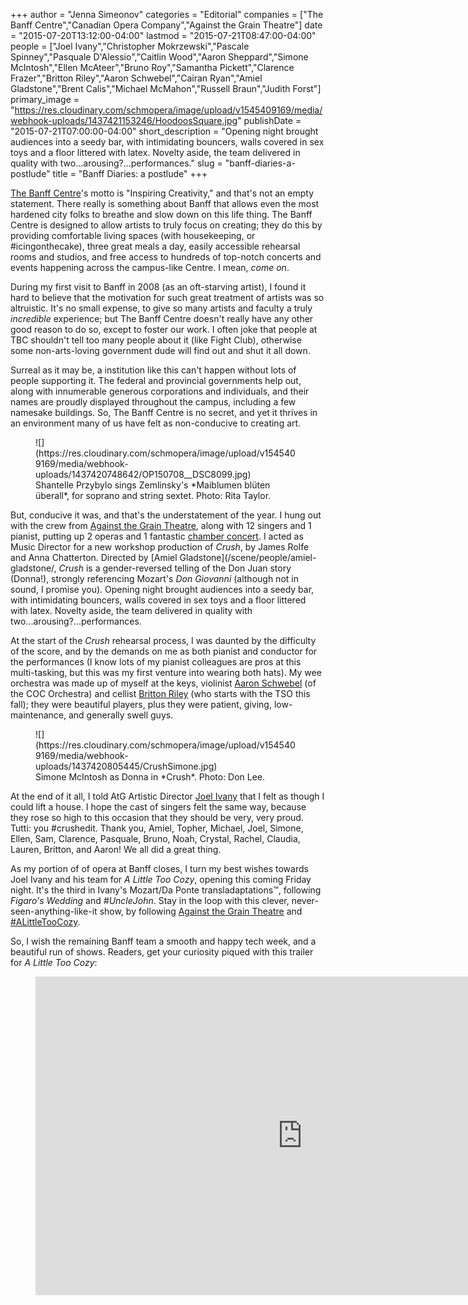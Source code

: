 +++
author = "Jenna Simeonov"
categories = "Editorial"
companies = ["The Banff Centre","Canadian Opera Company","Against the Grain Theatre"]
date = "2015-07-20T13:12:00-04:00"
lastmod = "2015-07-21T08:47:00-04:00"
people = ["Joel Ivany","Christopher Mokrzewski","Pascale Spinney","Pasquale D'Alessio","Caitlin Wood","Aaron Sheppard","Simone McIntosh","Ellen McAteer","Bruno Roy","Samantha Pickett","Clarence Frazer","Britton Riley","Aaron Schwebel","Cairan Ryan","Amiel Gladstone","Brent Calis","Michael McMahon","Russell Braun","Judith Forst"]
primary_image = "https://res.cloudinary.com/schmopera/image/upload/v1545409169/media/webhook-uploads/1437421153246/HoodoosSquare.jpg"
publishDate = "2015-07-21T07:00:00-04:00"
short_description = "Opening night brought audiences into a seedy bar, with intimidating bouncers, walls covered in sex toys and a floor littered with latex. Novelty aside, the team delivered in quality with two...arousing?...performances."
slug = "banff-diaries-a-postlude"
title = "Banff Diaries: a postlude"
+++

[The Banff Centre](/scene/companies/the-banff-centre/)'s motto is "Inspiring Creativity," and that's not an empty statement. There really is something about Banff that allows even the most hardened city folks to breathe and slow down on this life thing. The Banff Centre is designed to allow artists to truly focus on creating; they do this by providing comfortable living spaces (with housekeeping, or #icingonthecake), three great meals a day, easily accessible rehearsal rooms and studios, and free access to hundreds of top-notch concerts and events happening across the campus-like Centre. I mean, *come on*.

During my first visit to Banff in 2008 (as an oft-starving artist), I found it hard to believe that the motivation for such great treatment of artists was so altruistic. It's no small expense, to give so many artists and faculty a truly *incredible* experience; but The Banff Centre doesn't really have any other good reason to do so, except to foster our work. I often joke that people at TBC shouldn't tell too many people about it (like Fight Club), otherwise some non-arts-loving government dude will find out and shut it all down. 

Surreal as it may be, a institution like this can't happen without lots of people supporting it. The federal and provincial governments help out, along with innumerable generous corporations and individuals, and their names are proudly displayed throughout the campus, including a few namesake buildings. So, The Banff Centre is no secret, and yet it thrives in an environment many of us have felt as non-conducive to creating art.

<figure data-type="image">
![](https://res.cloudinary.com/schmopera/image/upload/v1545409169/media/webhook-uploads/1437420748642/OP150708__DSC8099.jpg)
<figcaption>Shantelle Przybylo sings Zemlinsky's *Maiblumen blüten überall*, for soprano and string sextet. Photo: Rita Taylor.</figcaption>
</figure>

But, conducive it was, and that's the understatement of the year. I hung out with the crew from [Against the Grain Theatre](/scene/companies/against-the-grain/), along with 12 singers and 1 pianist, putting up 2 operas and 1 fantastic [chamber concert](/music-as-theatre-a-chamber-concert-in-banff/). I acted as Music Director for a new workshop production of *Crush*, by James Rolfe and Anna Chatterton. Directed by [Amiel Gladstone](/scene/people/amiel-gladstone/, *Crush* is a gender-reversed telling of the Don Juan story (Donna!), strongly referencing Mozart's *Don Giovanni* (although not in sound, I promise you). Opening night brought audiences into a seedy bar, with intimidating bouncers, walls covered in sex toys and a floor littered with latex. Novelty aside, the team delivered in quality with two...arousing?...performances.

At the start of the *Crush* rehearsal process, I was daunted by the difficulty of the score, and by the demands on me as both pianist and conductor for the performances (I know lots of my pianist colleagues are pros at this multi-tasking, but this was my first venture into wearing both hats). My wee orchestra was made up of myself at the keys, violinist [Aaron Schwebel](/scene/people/aaron-schwebel/) (of the COC Orchestra) and cellist [Britton Riley](/scene/people/britton-riley/) (who starts with the TSO this fall); they were beautiful players, plus they were patient, giving, low-maintenance, and generally swell guys. 

<figure data-type="image">
![](https://res.cloudinary.com/schmopera/image/upload/v1545409169/media/webhook-uploads/1437420805445/CrushSimone.jpg)
<figcaption>Simone McIntosh as Donna in *Crush*. Photo: Don Lee.</figcaption>
</figure>

At the end of it all, I told AtG Artistic Director [Joel Ivany](/scene/people/joel-ivany) that I felt as though I could lift a house. I hope the cast of singers felt the same way, because they rose so high to this occasion that they should be very, very proud. Tutti: you #crushedit. Thank you, Amiel, Topher, Michael, Joel, Simone, Ellen, Sam, Clarence, Pasquale, Bruno, Noah, Crystal, Rachel, Claudia, Lauren, Britton, and Aaron! We all did a great thing.

As my portion of of opera at Banff closes, I turn my best wishes towards Joel Ivany and his team for *A Little Too Cozy*, opening this coming Friday night. It's the third in Ivany's Mozart/Da Ponte transladaptations™, following *Figaro's Wedding* and *#UncleJohn*. Stay in the loop with this clever, never-seen-anything-like-it show, by following [Against the Grain Theatre](https://twitter.com/AtGtheatre) and [#ALittleTooCozy](https://twitter.com/hashtag/ALittleTooCozy?src=hash).

So, I wish the remaining Banff team a smooth and happy tech week, and a beautiful run of shows. Readers, get your curiosity piqued with this trailer for *A Little Too Cozy*:

<figure data-type"video">
<iframe width="854" height="510" src="https://www.youtube.com/embed/iwLMtH1G63I" frameborder="0" allowfullscreen></iframe>
</figure>

